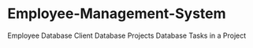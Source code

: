 # Employee-Management-System

Employee Database
Client Database
Projects Database
Tasks in a Project
